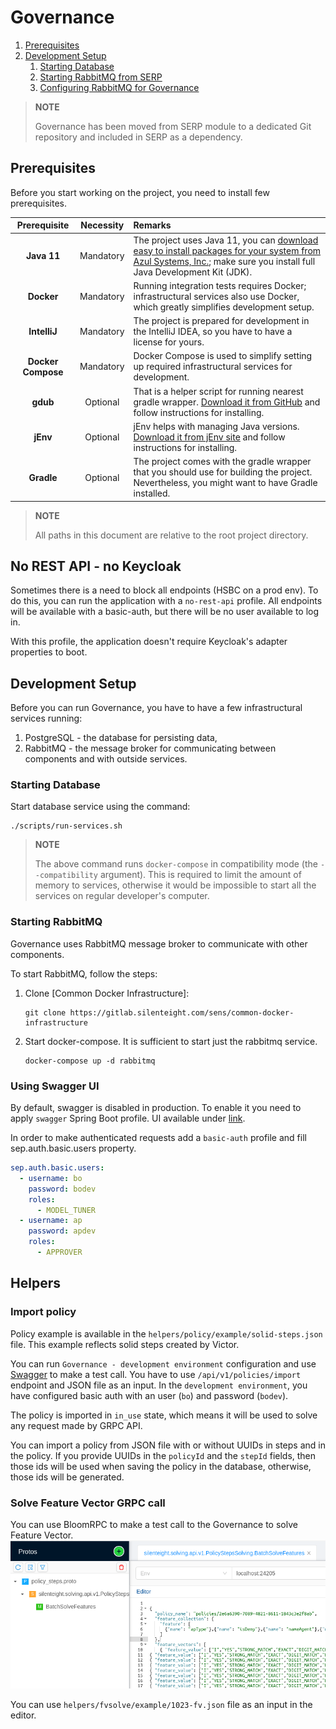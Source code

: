 [TOC levels=2-4 numbered]: # "Governance"

# Governance
1. [Prerequisites](#prerequisites)
1. [Development Setup](#development-setup)
   1. [Starting Database](#starting-database)
   1. [Starting RabbitMQ from SERP](#starting-rabbitmq-from-serp)
   1. [Configuring RabbitMQ for Governance](#configuring-rabbitmq-for-governance)

> **NOTE**
>
> Governance has been moved from SERP module to a dedicated Git repository and included in SERP as a dependency.

## Prerequisites

Before you start working on the project, you need to install few prerequisites.

|    Prerequisite    | Necessity | Remarks                                                                                                                                                                                                                                     |
|:------------------:|:---------:|:--------------------------------------------------------------------------------------------------------------------------------------------------------------------------------------------------------------------------------------------|
|    **Java 11**     | Mandatory | The project uses Java 11, you can [download easy to install packages for your system from Azul Systems, Inc.]( https://www.azul.com/downloads/zulu-community/?&version=java-11-lts); make sure you install full Java Development Kit (JDK). |
|     **Docker**     | Mandatory | Running integration tests requires Docker; infrastructural services also use Docker, which greatly simplifies development setup.                                                                                                            |
|    **IntelliJ**    | Mandatory | The project is prepared for development in the IntelliJ IDEA, so you have to have a license for yours.                                                                                                                                      |
| **Docker Compose** | Mandatory | Docker Compose is used to simplify setting up required infrastructural services for development.                                                                                                                                            |
|      **gdub**      | Optional  | That is a helper script for running nearest gradle wrapper. [Download it from GitHub](https://github.com/dougborg/gdub) and follow instructions for installing.                                                                             |
|      **jEnv**      | Optional  | jEnv helps with managing Java versions. [Download it from jEnv site](https://www.jenv.be/) and follow instructions for installing.                                                                                                          |
|     **Gradle**     | Optional  | The project comes with the gradle wrapper that you should use for building the project. Nevertheless, you might want to have Gradle installed.                                                                                              |

> **NOTE**
>
> All paths in this document are relative to the root project directory.

## No REST API - no Keycloak

Sometimes there is a need to block all endpoints (HSBC on a prod env).
To do this, you can run the application with a `no-rest-api` profile.
All endpoints will be available with a basic-auth, but there will be no user available to log in.

With this profile, the application doesn't require Keycloak's adapter properties to boot. 

## Development Setup

Before you can run Governance, you have to have a few infrastructural services running:

1. PostgreSQL - the database for persisting data,
2. RabbitMQ - the message broker for communicating between components and with outside services.

### Starting Database

Start database service using the command:

    ./scripts/run-services.sh

> **NOTE**
>
> The above command runs `docker-compose` in compatibility mode (the `--compatibility` argument).
> This is required to limit the amount of memory to services, otherwise it would be impossible to start all the services on regular developer's computer.

### Starting RabbitMQ 
Governance uses RabbitMQ message broker to communicate with other components.

To start RabbitMQ, follow the steps:

1. Clone [Common Docker Infrastructure]:

       git clone https://gitlab.silenteight.com/sens/common-docker-infrastructure
       
1. Start docker-compose. It is sufficient to start just the rabbitmq service.
    
       docker-compose up -d rabbitmq

### Using Swagger UI
By default, swagger is disabled in production. To enable it you need to apply `swagger` Spring Boot profile.
UI available under [link](https://localhost:24204/rest/governance/openapi/swagger-ui/index.html?configUrl=/rest/governance/openapi/api-docs/swagger-config).

In order to make authenticated requests add a `basic-auth` profile and fill sep.auth.basic.users property.

```yaml
sep.auth.basic.users:
  - username: bo
    password: bodev
    roles:
      - MODEL_TUNER
  - username: ap
    password: apdev
    roles:
      - APPROVER
```


## Helpers

### Import policy

Policy example is available in the `helpers/policy/example/solid-steps.json` file.
This example reflects solid steps created by Victor.

You can run `Governance - development environment` configuration and use [Swagger](http://localhost:24204/rest/governance/openapi/swagger-ui/index.html?configUrl=/rest/governance/openapi/api-docs/swagger-config#/import-policy-rest-controller/importPolicy) to make a test call.
You have to use `/api/v1/policies/import` endpoint and JSON file as an input.
In the `development environment`, you have configured basic auth with an user (`bo`) and password (`bodev`). 

The policy is imported in `in_use` state, which means it will be used to solve any request made by GRPC API.

You can import a policy from JSON file with or without UUIDs in steps and in the policy.
If you provide UUIDs in the `policyId` and the `stepId` fields, then those ids will be used when saving the policy in the database, otherwise, those ids will be generated.

### Solve Feature Vector GRPC call

You can use BloomRPC to make a test call to the Governance to solve Feature Vector.
![img.png](governance-documentation/src/img/img.png)

You can use `helpers/fvsolve/example/1023-fv.json` file as an input in the editor.
